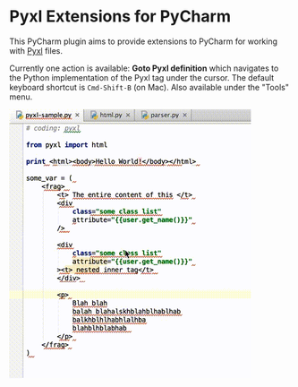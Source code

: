 Pyxl Extensions for PyCharm
===========================

This PyCharm plugin aims to provide extensions to PyCharm for working with [Pyxl](https://github.com/dropbox/pyxl) files.

Currently one action is available: **Goto Pyxl definition** which navigates to the Python implementation of the Pyxl tag under the cursor. The default keyboard shortcut is `Cmd-Shift-B` (on Mac). Also available under the "Tools" menu.

![Alt text](/demo/goto.gif?raw=true "Goto Definition Demo")
